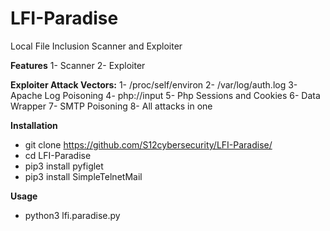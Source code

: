 # LFI-Paradise
Local File Inclusion Scanner and Exploiter

**Features**
1- Scanner
2- Exploiter

**Exploiter Attack Vectors:**
1- /proc/self/environ
2- /var/log/auth.log
3- Apache Log Poisoning
4- php://input
5- Php Sessions and Cookies
6- Data Wrapper
7- SMTP Poisoning
8- All attacks in one

**Installation**
- git clone https://github.com/S12cybersecurity/LFI-Paradise/
- cd LFI-Paradise
- pip3 install pyfiglet
- pip3 install SimpleTelnetMail

**Usage**
- python3 lfi.paradise.py
